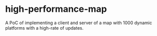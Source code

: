 # high-performance-map
A PoC of implementing a client and server of a map with 1000 dynamic platforms with a high-rate of updates.
